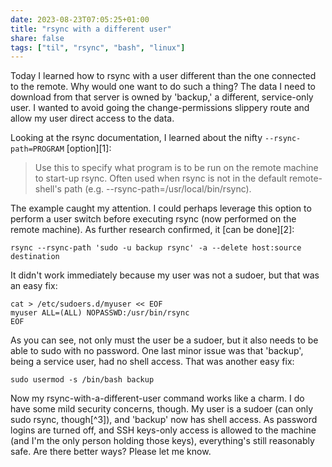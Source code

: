 ```yaml
---
date: 2023-08-23T07:05:25+01:00
title: "rsync with a different user"
share: false
tags: ["til", "rsync", "bash", "linux"]
---
```

Today I learned how to rsync with a user different than the one connected to the remote. Why would one want to do such a
thing? The data I need to download from that server is owned by 'backup,' a different, service-only user. I wanted to
avoid going the change-permissions slippery route and allow my user direct access to the data.

Looking at the rsync documentation, I learned about the nifty `--rsync-path=PROGRAM` [option][1]:

> Use this to specify what program is to be run on the remote machine to start-up rsync. Often used when rsync is not in
> the default remote-shell's path (e.g. --rsync-path=/usr/local/bin/rsync).

The example caught my attention. I could perhaps leverage this option to perform a user switch before executing rsync
(now performed on the remote machine). As further research confirmed, it [can be done][2]:

```
rsync --rsync-path 'sudo -u backup rsync' -a --delete host:source destination
```

It didn't work immediately because my user was not a sudoer, but that was an easy fix:

```
cat > /etc/sudoers.d/myuser << EOF
myuser ALL=(ALL) NOPASSWD:/usr/bin/rsync
EOF
```

As you can see, not only must the user be a sudoer, but it also needs to be able to sudo with no password. One last
minor issue was that 'backup', being a service user, had no shell access. That was another easy fix:

```
sudo usermod -s /bin/bash backup
```

Now my rsync-with-a-different-user command works like a charm. I do have some mild security concerns, though. My user is
a sudoer (can only sudo rsync, though[^3]), and 'backup' now has shell access. As password logins are turned off, and
SSH keys-only access is allowed to the machine (and I'm the only person holding those keys), everything's still
reasonably safe. Are there better ways? Please let me know. 

